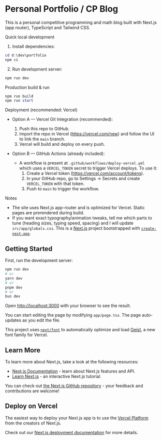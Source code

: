 # Personal Portfolio / CP Blog

This is a personal competitive programming and math blog built with Next.js (app router), TypeScript and Tailwind CSS.

Quick local development

1. Install dependencies:

```powershell
cd d:\dev\portfolio
npm ci
```

2. Run development server:

```powershell
npm run dev
```

Production build & run

```powershell
npm run build
npm run start
```

Deployment (recommended: Vercel)

- Option A — Vercel Git Integration (recommended):
  1. Push this repo to GitHub.
  2. Import the repo in Vercel (https://vercel.com/new) and follow the UI to link the `main` branch.
  3. Vercel will build and deploy on every push.

- Option B — GitHub Actions (already included):
  - A workflow is present at `.github/workflows/deploy-vercel.yml` which uses a `VERCEL_TOKEN` secret to trigger Vercel deploys. To use it:
    1. Create a Vercel token (https://vercel.com/account/tokens).
    2. In your GitHub repo, go to Settings → Secrets and create `VERCEL_TOKEN` with that token.
    3. Push to `main` to trigger the workflow.

Notes
- The site uses Next.js app-router and is optimized for Vercel. Static pages are prerendered during build.
- If you want exact typography/animation tweaks, tell me which parts to tune (heading sizes, typing speed, spacing) and I will update `src/app/globals.css`.
This is a [Next.js](https://nextjs.org) project bootstrapped with [`create-next-app`](https://nextjs.org/docs/app/api-reference/cli/create-next-app).

## Getting Started

First, run the development server:

```bash
npm run dev
# or
yarn dev
# or
pnpm dev
# or
bun dev
```

Open [http://localhost:3000](http://localhost:3000) with your browser to see the result.

You can start editing the page by modifying `app/page.tsx`. The page auto-updates as you edit the file.

This project uses [`next/font`](https://nextjs.org/docs/app/building-your-application/optimizing/fonts) to automatically optimize and load [Geist](https://vercel.com/font), a new font family for Vercel.

## Learn More

To learn more about Next.js, take a look at the following resources:

- [Next.js Documentation](https://nextjs.org/docs) - learn about Next.js features and API.
- [Learn Next.js](https://nextjs.org/learn) - an interactive Next.js tutorial.

You can check out [the Next.js GitHub repository](https://github.com/vercel/next.js) - your feedback and contributions are welcome!

## Deploy on Vercel

The easiest way to deploy your Next.js app is to use the [Vercel Platform](https://vercel.com/new?utm_medium=default-template&filter=next.js&utm_source=create-next-app&utm_campaign=create-next-app-readme) from the creators of Next.js.

Check out our [Next.js deployment documentation](https://nextjs.org/docs/app/building-your-application/deploying) for more details.
